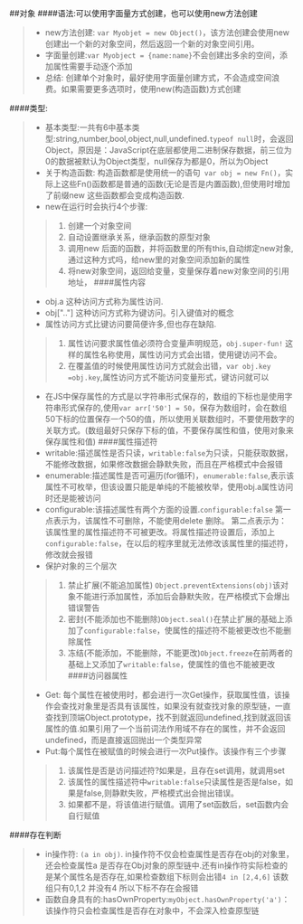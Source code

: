 ##对象
####语法:可以使用字面量方式创建，也可以使用new方法创建
>* new方法创建: `var Myobjet = new Object()`，该方法创建会使用new创建出一个新的对象空间，然后返回一个新的对象空间引用。
>* 字面量创建:`var Myobject = {name:name}`不会创建出多余的空间，添加属性需要手动逐个添加
>* 总结: 创建单个对象时，最好使用字面量创建方式，不会造成空间浪费。如果需要更多选项时，使用new(构造函数)方式创建


####类型:
>* 基本类型:一共有6中基本类型:string,number,bool,object,null,undefined.`typeof null`时，会返回Object，原因是：JavaScript在底层都使用二进制保存数据，前三位为0的数据被默认为Object类型，null保存为都是0，所以为Object
>* 关于构造函数: 构造函数都是使用统一的语句` var obj = new Fn()`，实际上这些Fn()函数都是普通的函数(无论是否是内置函数),但使用时增加了前缀new 这些函数都会变成构造函数.
>* new在运行时会执行4个步骤:
>>1. 创建一个对象空间
>>2. 自动设置继承关系，继承函数的原型对象
>>3. 调用new 后面的函数，并将函数里的所有this,自动绑定new对象,通过这种方式吗，给new里的对象空间添加新的属性
>>4. 将new对象空间，返回给变量，变量保存着new对象空间的引用地址，
####属性内容
>* obj.a 这种访问方式称为属性访问.
>* obj[".."] 这种访问方式称为键访问。引入键值对的概念
>* 属性访问方式比键访问要简便许多,但也存在缺陷.
>>1. 属性访问要求属性值必须符合变量声明规范，`obj.super-fun!` 这样的属性名称使用，属性访问方式会出错，使用键访问不会。
>>2. 在覆盖值的时候使用属性访问方式就会出错，`var obj.key =obj.key`,属性访问方式不能访问变量形式，键访问就可以
>* 在JS中保存属性的方式是以字符串形式保存的，数组的下标也是使用字符串形式保存的,使用`var arr['50'] = 50`，保存为数组时，会在数组50下标的位置保存一个50的值，所以使用关联数组时，不要使用数字的关联方式。(数组最好只保存下标的值，不要保存属性和值，使用对象来保存属性和值)
####属性描述符
>* writable:描述属性是否只读，`writable:false`为只读，只能获取数据，不能修改数据，如果修改数据会静默失败，而且在严格模式中会报错
>* enumerable:描述属性是否可遍历(for循环)，`enumerable:false`,表示该属性不可枚举，但该设置只能是单纯的不能被枚举，使用obj.a属性访问时还是能被访问
>* configurable:该描述属性有两个方面的设置.`configurable:false` 第一点表示为，该属性不可删除，不能使用delete 删除。 第二点表示为：该属性里的属性描述符不可被更改。将属性描述符设置后，添加上`configurable:false`，在以后的程序里就无法修改该属性里的描述符，修改就会报错
>* 保护对象的三个层次
>>1. 禁止扩展(不能追加属性)
`Object.preventExtensions(obj)`该对象不能进行添加属性，添加后会静默失败，在严格模式下会爆出错误警告
>>2. 密封(不能添加也不能删除)`Object.seal()`在禁止扩展的基础上添加了`configurable:false`，使属性的描述符不能被更改也不能删除属性
>>3. 冻结(不能添加，不能删除，不能更改)`Object.freeze`在前两者的基础上又添加了`writable:false`，使属性的值也不能被更改
####访问器属性
> * Get: 每个属性在被使用时，都会进行一次Get操作，获取属性值，该操作会查找对象里是否具有该属性，如果没有就查找对象的原型链，一直查找到顶端Object.prototype，找不到就返回undefined,找到就返回该属性的值.如果引用了一个当前词法作用域不存在的属性，并不会返回undefined，而是直接返回抛出一个类型异常
>* Put:每个属性在被赋值的时候会进行一次Put操作。该操作有三个步骤
>>1. 该属性是否是访问描述符?如果是，且存在set调用，就调用set
>>2. 该属性的属性描述符中`writable:false`只读属性是否是false，如果是false,则静默失败，严格模式出会抛出错误。
>>3. 如果都不是，将该值进行赋值。调用了set函数后，set函数内会自行赋值

####存在判断
> * in操作符: `(a in obj)`. in操作符不仅会检查属性是否存在obj的对象里，还会检查属性a 是否存在Obj对象的原型链中.还有in操作符实际检查的是某个属性名是否存在,如果检查数组下标则会出错`4 in [2,4,6]` 该数组只有0,1,2 并没有4 所以下标不存在会报错
> * 函数自身具有的:hasOwnProperty:`myObject.hasOwnProperty('a')`：该操作符只会检查属性是否存在对象中，不会深入检查原型链 